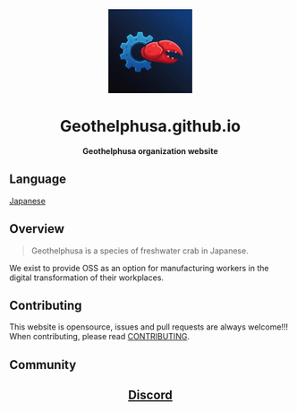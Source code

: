 <div align="center">
  <a href="https://geothelphusa.github.io/" target="_blank"><img src="https://raw.githubusercontent.com/Geothelphusa/geothelphusa.github.io/refs/heads/main/static/Geothelphusa.jpeg" width="150" /></a>

  <h1>Geothelphusa.github.io</h1>

  <p>
    <strong>Geothelphusa organization website</strong>
  </p>
</div>

## Language
[Japanese](docs/README_ja.md)

## Overview

> Geothelphusa is a species of freshwater crab in Japanese.  
  
We exist to provide OSS as an option for manufacturing workers in the digital transformation of their workplaces.

## Contributing
This website is opensource, issues and pull requests are always welcome!!!  
When contributing, please read [CONTRIBUTING](docs/CONTRIBUTING.md).


## Community
<h2 align="center">
<a href="https://t.co/3MOoY380LY"> Discord <a>
</h2>